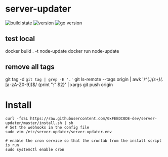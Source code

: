 # server-updater
![build state](https://img.shields.io/github/workflow/status/0xFEEDC0DE-dev/server-updater/Main?style=flat-square)
![version](https://img.shields.io/github/v/tag/0xFEEDC0DE-dev/server-updater?sort=semver&style=flat-square)
![go version](https://img.shields.io/github/go-mod/go-version/0xFEEDC0DE-dev/server-updater?style=flat-square)

## test local
docker build . -t node-update
docker run node-update

## remove all tags
git tag -d `git tag | grep -E '.'`
git ls-remote --tags origin | awk '/^(.*)(s+)(.*[a-zA-Z0-9])$/ {print ":" $2}' | xargs git push origin


# Install
```shell
curl -fsSL https://raw.githubusercontent.com/0xFEEDC0DE-dev/server-updater/master/install.sh | sh
# Set the webhooks in the config file
sudo vim /etc/server-updater/server-updater.env

# enable the cron service so that the crontab from the install script is run
sudo systemctl enable cron
```
